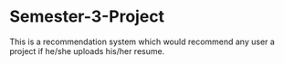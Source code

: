 # Semester-3-Project
This is a recommendation system which would recommend any user a project if he/she uploads his/her resume.

